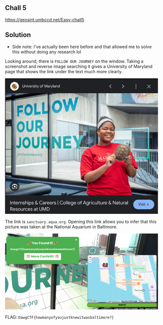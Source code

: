 ## Chall 5

https://geosint.umbccd.net/Easy-chall5

## Solution

* Side note: I've actually been here before and that allowed me to solve this without doing any research lol

Looking around, there is `FOLLOW OUR JOURNEY` on the window. Taking a screenshot and reverse image searching it gives a University of Maryland page that shows the link under the text much more clearly. 

![UMD Page](https://github.com/aqxq/CTF-Writeups/blob/main/DawgCTF/OSINT/GEOSINT/Chall%205/umd.png)


The link is `sanctuary.aqua.org`. Opening this link allows you to infer that this picture was taken at the National Aquarium in Baltimore.

![flag](https://github.com/aqxq/CTF-Writeups/blob/main/DawgCTF/OSINT/GEOSINT/Chall%205/chall5.png)

FLAG: `DawgCTF{howmanyofyoujustknewitwasbaltimore?}`
